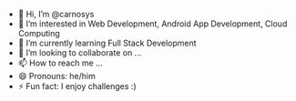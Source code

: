 - 👋 Hi, I’m @carnosys
- 👀 I’m interested in Web Development, Android App Development, Cloud Computing 
- 🌱 I’m currently learning Full Stack Development
- 💞️ I’m looking to collaborate on ...
- 📫 How to reach me ...
- 😄 Pronouns: he/him
- ⚡ Fun fact: I enjoy challenges :) 


